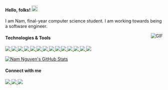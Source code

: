 <h4>Hello, folks! <img src="https://raw.githubusercontent.com/MartinHeinz/MartinHeinz/master/wave.gif" width="20px" height="20px" /></h4>
<p style="fontsize: 5px">I am Nam, final-year computer science student. I am working towards being a software engineer.</p>
<img align="right" alt="GIF" src="https://media4.giphy.com/media/LaVp0AyqR5bGsC5Cbm/200w.gif?cid=6c09b952w24bjufvqeclteezkbvwapwd39cbdkmllna6q2be&ep=v1_gifs_search&rid=200w.gif&ct=g" />

<!-- <h4>&#x1F527; Technologies & Tools</h4> -->
<h4>Technologies & Tools</h4>
<p>
  <a href="https://www.ecma-international.org/publications-and-standards/standards/ecma-262/">
    <img src="https://img.shields.io/badge/Lang-JavaScript-2bbc8a?style=flat&logo=javascript&logoColor=white" />
  </a>
  <a href="https://www.typescriptlang.org/">
    <img src="https://img.shields.io/badge/Lang-TypeScript-2bbc8a?style=flat&logo=typescript&logoColor=white" />
  </a>
  <a href="https://www.python.org/">
    <img src="https://img.shields.io/badge/Lang-Python-2bbc8a?style=flat&logo=python&logoColor=white" />
  </a>
  <a href="https://react.dev/">
    <img src="https://img.shields.io/badge/Frame-React-2bbc8a?style=flat&logo=react&logoColor=white" />
  </a>
  <a href="https://nextjs.org/">
    <img src="https://img.shields.io/badge/Frame-Next.js-2bbc8a?style=flat&logo=nextdotjs&logoColor=white" />
  </a>
  <a href="https://nodejs.org/en">
    <img src="https://img.shields.io/badge/Frame-Node.js-2bbc8a?style=flat&logo=nodedotjs&logoColor=white" />
  </a>
  <a href="https://nestjs.com/">
    <img src="https://img.shields.io/badge/Frame-NestJS-2bbc8a?style=flat&logo=nestjs&logoColor=white" />
  </a>
<!--   <a href="https://adonisjs.com/">
    <img src="https://img.shields.io/badge/Frame-AdonisJS-2bbc8a?style=flat&logo=adonisjs&logoColor=white" />
  </a> -->
  <a href="https://jestjs.io/">
    <img src="https://img.shields.io/badge/Test-Jest-2bbc8a?style=flat&logo=jest&logoColor=white" />
  </a>
<!--   <a href="https://vitest.dev/">
    <img src="https://img.shields.io/badge/Test-Vitest-2bbc8a?style=flat&logo=vitest&logoColor=white" />
  </a> -->
  <a href="https://www.postgresql.org/">
    <img src="https://img.shields.io/badge/Database-PostgreSQL-2bbc8a?style=flat&logo=postgresql&logoColor=white" />
  </a>
<!--   <a href="https://www.mongodb.com/">
    <img src="https://img.shields.io/badge/Database-MongoDB-2bbc8a?style=flat&logo=mongodb&logoColor=white" />
  </a> -->
  <a href="https://graphql.org/">
    <img src="https://img.shields.io/badge/Pattern-GraphQL-2bbc8a?style=flat&logo=graphql&logoColor=white" />
  </a>
<!--   <a href="https://graphql.org/">
    <img src="https://img.shields.io/badge/Database-Redis-2bbc8a?style=flat&logo=redis&logoColor=white" />
  </a> -->
  <a href="https://git-scm.com/">
    <img src="https://img.shields.io/badge/Tool-Git-2bbc8a?style=flat&logo=git&logoColor=white" />
  </a>
  <a href="https://www.docker.com/">
    <img src="https://img.shields.io/badge/Tool-Docker-2bbc8a?style=flat&logo=docker&logoColor=white" />
  </a>
  <a href="https://learn.microsoft.com/en-us/windows/wsl/">
    <img src="https://img.shields.io/badge/OS-WSL2-2bbc8a?style=flat&logo=linux&logoColor=white" />
  </a>
  <a href="https://fishshell.com/">
    <img src="https://img.shields.io/badge/Shell-Fish-2bbc8a?style=flat&logo=gnu-bash&logoColor=white" />
  </a>
</p>

<p>
  <a href="https://github.com/hoainamcse?tab=repositories">
    <img align="center" src="https://github-readme-stats.vercel.app/api?username=hoainamcse&rank_icon=github&show_icons=true&count_private=true&title_color=2bbc8a&icon_color=2bbc8a&hide_border=true&hide_title=true" alt="Nam Nguyen's GitHub Stats" />
  </a>
</p>

<h4>Connect with me</h4>
<p>
  <a href="https://www.linkedin.com/in/hoainamcse/" target="_blank">
    <img src="https://img.shields.io/badge/LinkedIn-525252?style=flat-square&logo=linkedin&logoColor=white" />
  </a>
  <a href="https://twitter.com/hoainamcse/" target="_blank">
    <img src="https://img.shields.io/badge/Twitter-525252?style=flat-square&logo=x&logoColor=white" />
  </a>
  <a href="https://t.me/nhhnmm/" target="_blank">
    <img src="https://img.shields.io/badge/Telegram-525252?style=flat-square&logo=telegram&logoColor=white" />
  </a>
</p>
<!-- <h4>&#x1f4c8; GitHub Stats</h4> -->
